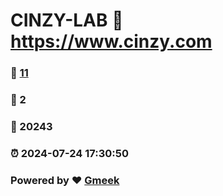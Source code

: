 # CINZY-LAB :link: https://www.cinzy.com 
### :page_facing_up: [11](https://www.cinzy.com/tag.html) 
### :speech_balloon: 2 
### :hibiscus: 20243 
### :alarm_clock: 2024-07-24 17:30:50 
### Powered by :heart: [Gmeek](https://github.com/Meekdai/Gmeek)
